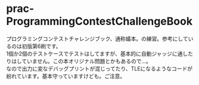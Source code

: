 # prac-ProgrammingContestChallengeBook
プログラミングコンテストチャレンジブック、通称蟻本。の練習。参考にしているのは初版第6刷です。  
1個か2個のテストケースでテストはしてますが、基本的に自動ジャッジに通したりはしていません。この本オリジナル問題とかもあるので...。  
なので出力に変なデバッグプリントが混じってたり、TLEになるようなコードが紛れています。基本守っていますけども。ご注意。
